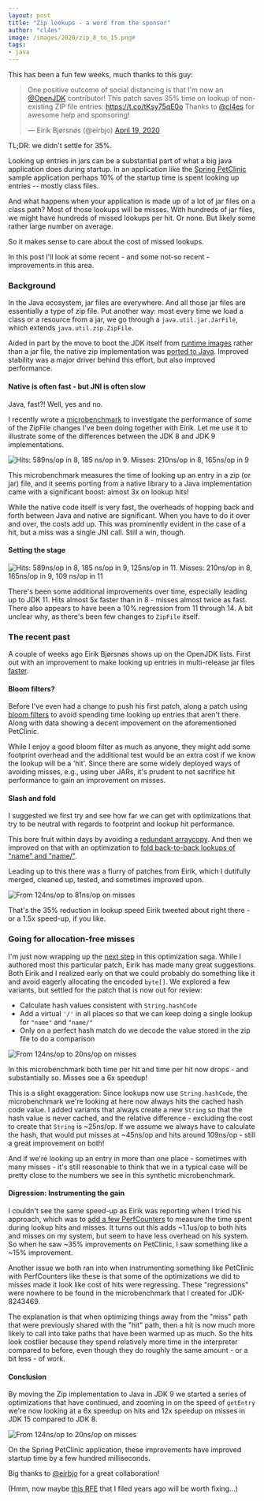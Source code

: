 ```yaml
---
layout: post
title: "Zip lookups - a word from the sponsor"
author: "cl4es"
image: /images/2020/zip_8_to_15.png#
tags:
- java
---
```


This has been a fun few weeks, much thanks to this guy:

<blockquote class="twitter-tweet"><p lang="en" dir="ltr">One positive outcome of social distancing is that I&#39;m now an <a href="https://twitter.com/OpenJDK?ref_src=twsrc%5Etfw">@OpenJDK</a> contributor! This patch saves 35% time on lookup of non-existing ZIP file entries: <a href="https://t.co/tKsy75qE0o">https://t.co/tKsy75qE0o</a> Thanks to <a href="https://twitter.com/cl4es?ref_src=twsrc%5Etfw">@cl4es</a> for awesome help and sponsoring!</p>&mdash; Eirik Bjørsnøs (@eirbjo) <a href="https://twitter.com/eirbjo/status/1251774366544773121?ref_src=twsrc%5Etfw">April 19, 2020</a></blockquote> <script async src="https://platform.twitter.com/widgets.js" charset="utf-8"></script> 

TL;DR: we didn't settle for 35%.

Looking up entries in jars can be a substantial part of what a big java 
application does during startup. In an application like the
[Spring PetClinic](https://github.com/spring-projects/spring-petclinic) sample
 application perhaps 10% of the startup time is spent looking up entries -- mostly class files.
  
 And what happens when your application is made up of a lot of jar files on a class path? Most of those lookups
 will be misses. With hundreds of jar files, we might have hundreds of missed lookups per hit. Or none. But likely some rather large number on average.

 So it makes sense to care about the cost of missed lookups. 

 In this post I'll look at some recent - and some not-so recent - improvements in this area.

### Background

In the Java ecosystem, jar files are everywhere. And all those jar files are
essentially a type of zip file. Put another way: most every time we load a
class or a resource from a jar, we go through a `java.util.jar.JarFile`, which
extends `java.util.zip.ZipFile`.

Aided in part by the move to boot the JDK itself from  [runtime images](https://openjdk.java.net/jeps/220)
 rather than a jar file, the native zip 
implementation was [ported to Java](https://bugs.openjdk.java.net/browse/JDK-8146693). 
Improved stability was a major driver behind this effort, but also improved performance. 

#### Native is often fast - but JNI is often slow

Java, fast?! Well, yes and no.

I recently wrote a [microbenchmark](http://cr.openjdk.java.net/~redestad/8243469/open.01/raw_files/new/test/micro/org/openjdk/bench/java/util/zip/ZipFileGetEntry.java) 
to investigate the performance of some of the ZipFile changes I've been doing together with Eirik. Let me 
use it to illustrate some of the differences between the JDK 8 and JDK 9
implementations.
 
 <img src="/images/2020/zip_8_to_9.png" alt="Hits: 589ns/op in 8, 185 ns/op in 9.
  Misses: 210ns/op in 8, 165ns/op in 9">
 
This microbenchmark measures the time of looking up an entry in a zip (or jar) 
file, and it seems porting from a native library to a Java implementation came 
with a significant boost: almost 3x on lookup hits!

While the native code itself is very fast, the overheads of hopping back and forth 
between Java and native are significant. When you have to do it over and over, 
the costs add up. This was prominently evident in the case of a hit, but a miss
was a single JNI call. Still a win, though.

#### Setting the stage

<img src="/images/2020/zip_8_to_14.png" alt="Hits: 589ns/op in 8, 185 ns/op in 9, 125ns/op in 11. Misses: 210ns/op in 8, 165ns/op in 9, 109 ns/op in 11">

 There's been some additional improvements over time, especially leading up to JDK 11.
 Hits almost 5x faster than in 8 - misses almost twice as fast. There also appears to have been a 10% regression
 from 11 through 14. A bit unclear why, as there's been few changes to `ZipFile` itself. 

### The recent past

A couple of weeks ago Eirik Bjørsnøs shows up on the OpenJDK lists. First out with an improvement
to make looking up entries in multi-release jar files [faster](https://bugs.openjdk.java.net/browse/JDK-8242596). 

#### Bloom filters?

Before I've even had a change to push his first patch, along a patch using [bloom filters](https://mail.openjdk.java.net/pipermail/core-libs-dev/2020-April/065788.html)
 to avoid spending time looking up entries that aren't there. Along with data 
 showing a decent impovement on the aforementioned PetClinic.

 While I enjoy a good bloom filter as much as anyone, they might add some footprint overhead
 and the additional test would be an extra cost if we know the lookup will be a 'hit'.
 Since there are some widely deployed ways of avoiding misses, e.g., using uber JARs, it's
 prudent to not sacrifice hit performance to gain an improvement on misses.
  
 #### Slash and fold
  
 I suggested we first try and see how far we can get with optimizations that try
 to be neutral with regards to footprint and lookup hit performance.
 
 This bore fruit within days by avoiding a [redundant arraycopy](https://bugs.openjdk.java.net/browse/JDK-8242842).
 And then we improved on that with an optimization to [fold back-to-back lookups of "name" and "name/"](https://bugs.openjdk.java.net/browse/JDK-8242959). 
 
 Leading up to this there was a flurry of patches from Eirik, which I dutifully merged, cleaned up, tested, and sometimes improved upon.

 <img src="/images/2020/zip_base_to_8242959.png" alt="From 124ns/op to 81ns/op on misses">
 
 That's the 35% reduction in lookup speed Eirik tweeted about right there - or a 1.5x speed-up, if you like.
 
### Going for allocation-free misses

I'm just now wrapping up the [next step](https://bugs.openjdk.java.net/browse/JDK-8243469)
in this optimization saga. While I authored most this particular patch, Eirik
has made many great suggestions. Both Eirik and I realized early on that we
could probably do something like it and avoid eagerly allocating the encoded
`byte[]`. We explored a few variants, but settled for the patch that is now
out for review:

- Calculate hash values consistent with `String.hashCode`
- Add a virtual `'/'` in all places so that we can keep doing a
  single lookup for `"name"` and `"name/"`
- Only on a perfect hash match do we decode the value stored in the zip file to
  do a comparison  

 <img src="/images/2020/zip_base_to_8243469.png" alt="From 124ns/op to 20ns/op on misses">

 In this microbenchmark both time per hit and time per hit now drops - and 
 substantially so. Misses see a 6x speedup!
 
 This is a slight exaggeration: Since lookups now use `String.hashCode`,
 the microbenchmark we're looking at here now always hits the cached hash code
 value. I added variants that always create a new `String` so that the hash
 value is never cached, and the relative difference - excluding the cost to
 create that `String` is ~25ns/op. If we assume we always have to calculate
 the hash, that would put misses at ~45ns/op and hits around 109ns/op - still a
 great improvement on both! 
 
 And if we're looking up an entry in more than one place - sometimes with many
 misses - it's still reasonable to think that we in a typical case will be
 pretty close to the numbers we see in this synthetic microbenchmark.

#### Digression: Instrumenting the gain 
  
 I couldn't see the same speed-up as Eirik was reporting when I tried his
  approach, which was to [add a few PerfCounters](http://cr.openjdk.java.net/~redestad/scratch/perfcounters_zip.patch)
 to measure the time spent during lookup hits and misses. It turns out this adds
 ~1.1us/op to both hits and misses on my system, but seem to have less overhead
  on his system. So when he saw ~35% improvements on PetClinic, I saw something
 like a ~15% improvement.  
  
 Another issue we both ran into when instrumenting something like PetClinic with
 PerfCounters like these is that some of the optimizations we did to misses made
 it look like cost of hits were regressing. These "regressions" were nowhere to
 be found in the microbenchmark that I created for JDK-8243469.
  
 The explanation is that when optimizing things away from the "miss" path that
 were previously shared with the "hit" path, then a hit is now much more likely to
 call into take paths that have been warmed up as much. So the hits look costlier
 because they spend relatively more time in the interpreter compared
 to before, even though they do roughly the same amount - or a bit less - of work.

#### Conclusion

By moving the Zip implementation to Java in JDK 9 we started a series of
 optimizations that have continued, and zooming in on the speed of `getEntry`
 we're now looking at a 6x speedup on hits and 12x speedup on misses in JDK 15
 compared to JDK 8.
 
 <img src="/images/2020/zip_8_to_15.png" alt="From 124ns/op to 20ns/op on misses">

On the Spring PetClinic application, these improvements have improved startup time by 
a few hundred milliseconds. 

Big thanks to [@eirbjo](https://twitter.com/eirbjo) for a great collaboration!

(Hmm, now maybe [this RFE](https://bugs.openjdk.java.net/browse/JDK-8193066) that I filed years ago will be worth fixing...)
